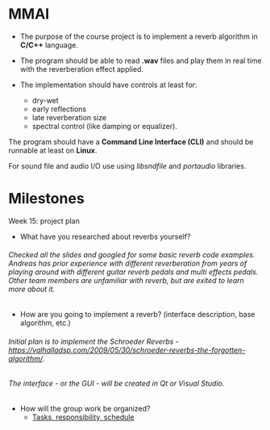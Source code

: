 # MMAI

- The purpose of the course project is to implement a reverb algorithm in **C/C++** language. 

- The program should be able to read **.wav** files and play them in real time with the reverberation effect applied. 
  
- The implementation should have controls at least for:
  - dry-wet
  - early reflections
  - late reverberation size
  - spectral control (like damping or equalizer). 

The program should have a **Command Line Interface (CLI)** and should be runnable at least on **Linux**. 

For sound file and audio I/O use using *libsndfile* and *portaudio* libraries.

# Milestones

Week 15: project plan
- What have you researched about reverbs yourself?
###### Checked all the slides and googled for some basic reverb code examples. Andreas has prior experience with different reverberation from years of playing around with different guitar reverb pedals and multi effects pedals. Other team members are unfamiliar with reverb, but are exited to learn more about it.
- How are you going to implement a reverb? (interface description, base algorithm, etc.)
###### Initial plan is to implement the *Schroeder Reverbs* - https://valhalladsp.com/2009/05/30/schroeder-reverbs-the-forgotten-algorithm/.
###### The interface - or the GUI - will be created in *Qt* or *Visual Studio*.
- How will the group work be organized? 
  - [Tasks, responsibility, schedule](https://github.com/senyberg/MMAI/blob/master/TasksResponsSchedule.md)
